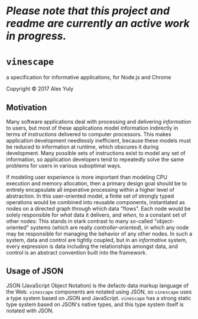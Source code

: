 # *Please note that this project and readme are currently an active work in progress.*

# `vinescape`
a specification for informative applications, for Node.js and Chrome

Copyright &copy; 2017 Alex Yuly

## Motivation

Many software applications deal with processing and delivering *information* to users, but most of these applications model information indirectly in terms of *instructions* delivered to computer processors. This makes application development needlessly inefficient, because these models must be reduced to information at runtime, which obscures it during development. Many possible sets of instructions exist to model any set of information, so application developers tend to repeatedly solve the same problems for users in various suboptimal ways.

If modeling user experience is more important than modeling CPU execution and memory allocation, then a primary design goal should be to entirely encapsulate all imperative processing within a higher level of abstraction. In this user-oriented model, a finite set of strongly typed operations would be combined into reusable components, instantiated as nodes on a directed graph through which data "flows". Each node would be solely responsible for *what* data it delivers, and *when*, to a constant set of other nodes: This stands in stark contrast to many so-called "object-oriented" systems (which are really *controller-oriented*), in which any node may be responsible for managing the behavior of any other nodes. In such a system, data and control are tightly coupled, but in an *informative* system, every expression is data including the relationships amongst data, and control is an abstract convention built into the framework.

## Usage of JSON

JSON (JavaScript Object Notation) is the defacto data markup language of the Web. `vinescape` components are notated using JSON, so `vinescape` uses a type system based on JSON and JavaScript. `vinescape` has a strong static type system based on JSON's native types, and this type system itself is notated with JSON.
